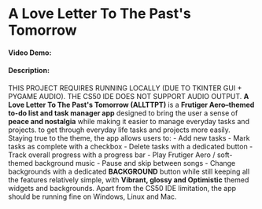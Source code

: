 # A Love Letter To The Past's Tomorrow
#### Video Demo:  <URL HERE>
#### Description:
THIS PROJECT REQUIRES RUNNING LOCALLY (DUE TO TKINTER GUI + PYGAME AUDIO). THE CS50 IDE DOES NOT SUPPORT AUDIO OUTPUT.
**A Love Letter To The Past's Tomorrow (ALLTTPT)** is a **Frutiger Aero–themed to-do list and task manager app** designed to bring the user a sense of **peace and nostalgia** while making it easier to manage everyday tasks and projects.
to get through everyday life tasks and projects more easily.
Staying true to the theme, the app allows users to:
    - Add new tasks
    - Mark tasks as complete with a checkbox
    - Delete tasks with a dedicated button
    - Track overall progress with a progress bar
    - Play Frutiger Aero / soft-themed background music
    - Pause and skip between songs
    - Change backgrounds with a dedicated **BACKGROUND** button
while still keeping all the features relatively simple, with **Vibrant, glossy and Optimistic** themed widgets and backgrounds.
Apart from the CS50 IDE limitation, the app should be running fine on Windows, Linux and Mac.

